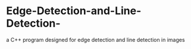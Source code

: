 # Edge-Detection-and-Line-Detection-
a C++ program designed for edge detection and line detection in images
